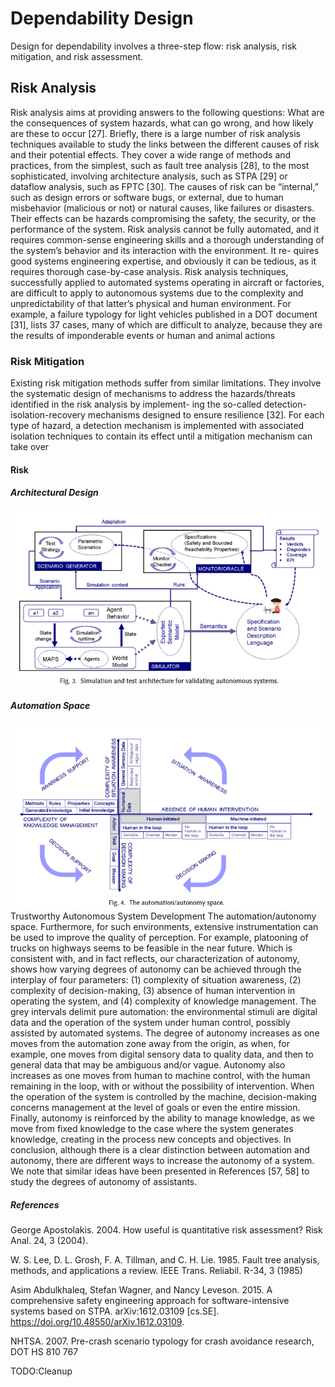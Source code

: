 # Dependability Design

Design for dependability involves a three-step flow: risk analysis, risk mitigation, and risk
assessment.

## Risk Analysis

Risk analysis aims at providing answers to the following questions: What are the consequences
of system hazards, what can go wrong, and how likely are these to occur [27]. Briefly, there is a
large number of risk analysis techniques available to study the links between the different causes
of risk and their potential effects. They cover a wide range of methods and practices, from the
simplest, such as fault tree analysis [28], to the most sophisticated, involving architecture analysis,
such as STPA [29] or dataflow analysis, such as FPTC [30]. The causes of risk can be “internal,”
such as design errors or software bugs, or external, due to human misbehavior (malicious or not)
or natural causes, like failures or disasters. Their effects can be hazards compromising the safety,
the security, or the performance of the system.
Risk analysis cannot be fully automated, and it requires common-sense engineering skills and a
thorough understanding of the system’s behavior and its interaction with the environment. It re-
quires good systems engineering expertise, and obviously it can be tedious, as it requires thorough
case-by-case analysis.
Risk analysis techniques, successfully applied to automated systems operating in aircraft or
factories, are difficult to apply to autonomous systems due to the complexity and unpredictability
of that latter’s physical and human environment. For example, a failure typology for light vehicles
published in a DOT document [31], lists 37 cases, many of which are difficult to analyze, because
they are the results of imponderable events or human and animal actions

### Risk Mitigation

Existing risk mitigation methods suffer from similar limitations. They involve the systematic
design of mechanisms to address the hazards/threats identified in the risk analysis by implement-
ing the so-called detection-isolation-recovery mechanisms designed to ensure resilience [32]. For
each type of hazard, a detection mechanism is implemented with associated isolation techniques
to contain its effect until a mitigation mechanism can take over

#### Risk

##### Architectural Design

![Architectural Design for simulation and testing autonomous Systems](/Research/SystemDesign/pic/SimulationAndTestArchitectureforValidation.png)

##### Automation Space

![Automation Space](/Research/SystemDesign/pic/AutomationSpaceDiagram.png)
Trustworthy Autonomous System Development 
 The automation/autonomy space.
Furthermore, for such environments, extensive instrumentation can be used to improve the
quality of perception. For example, platooning of trucks on highways seems to be feasible in the
near future.
Which is consistent with, and in fact reflects, our characterization of autonomy, shows
how varying degrees of autonomy can be achieved through the interplay of four parameters:
(1) complexity of situation awareness, (2) complexity of decision-making, (3) absence of human
intervention in operating the system, and (4) complexity of knowledge management. The grey
intervals delimit pure automation: the environmental stimuli are digital data and the operation of
the system under human control, possibly assisted by automated systems.
The degree of autonomy increases as one moves from the automation zone away from the
origin, as when, for example, one moves from digital sensory data to quality data, and then to
general data that may be ambiguous and/or vague. Autonomy also increases as one moves from
human to machine control, with the human remaining in the loop, with or without the possibility
of intervention.
When the operation of the system is controlled by the machine, decision-making concerns
management at the level of goals or even the entire mission. Finally, autonomy is reinforced by
the ability to manage knowledge, as we move from fixed knowledge to the case where the system
generates knowledge, creating in the process new concepts and objectives.
In conclusion, although there is a clear distinction between automation and autonomy, there
are different ways to increase the autonomy of a system. We note that similar ideas have been
presented in References [57, 58] to study the degrees of autonomy of assistants.

##### References

George Apostolakis. 2004. How useful is quantitative risk assessment? Risk Anal. 24, 3 (2004).

W. S. Lee, D. L. Grosh, F. A. Tillman, and C. H. Lie. 1985. Fault tree analysis, methods, and applications a review. IEEE
Trans. Reliabil. R-34, 3 (1985)

Asim Abdulkhaleq, Stefan Wagner, and Nancy Leveson. 2015. A comprehensive safety engineering approach for
software-intensive systems based on STPA. arXiv:1612.03109 [cs.SE]. https://doi.org/10.48550/arXiv.1612.03109.

NHTSA. 2007. Pre-crash scenario typology for crash avoidance research, DOT HS 810 767

TODO:Cleanup

